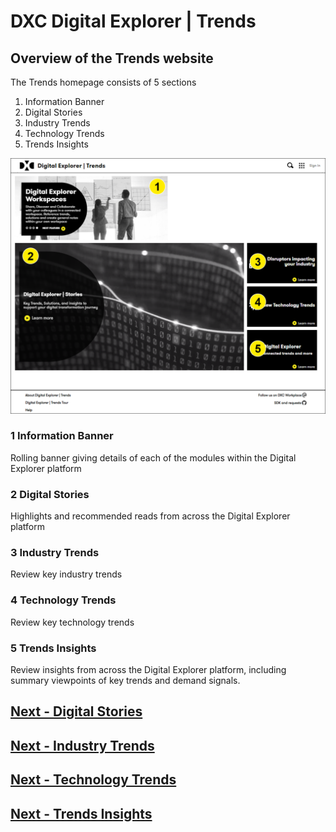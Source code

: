 # DXC Digital Explorer | Trends 

## Overview of the Trends website

The Trends homepage consists of 5 sections

1. Information Banner
1. Digital Stories
1. Industry Trends
1. Technology Trends
1. Trends Insights

![trend101](images/trends1.png)


### 1 Information Banner
Rolling banner giving details of each of the modules within the Digital Explorer platform

### 2 Digital Stories
Highlights and recommended reads from across the Digital Explorer platform

### 3 Industry Trends
Review key industry trends

### 4 Technology Trends
Review key technology trends

### 5 Trends Insights
Review insights from across the Digital Explorer platform, including summary viewpoints of key trends and demand signals.

## [Next - Digital Stories](../Trends103/readme.md)
## [Next - Industry Trends](../Trends104/readme.md)
## [Next - Technology Trends](../Trends105/readme.md)
## [Next - Trends Insights](../Trends106/readme.md)
